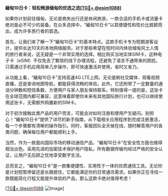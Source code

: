 **緬甸10日卡：轻松畅游缅甸的优选之选[[TG💪+ @esim1088](https://t.me/s/esim1088)]**

如果你计划前往缅甸，无论是商务出行还是休闲旅游，一款合适的手机卡或流量卡绝对是必不可少的装备。在众多选择中，“緬甸10日卡”以其便捷性和性价比脱颖而出，成为许多旅行者的首选。

首先，让我们来了解一下“緬甸10日卡”的基本特点。这款手机卡专为短期游客设计，提供长达10天的本地网络服务。对于那些希望在短时间内体验缅甸风土人情的旅行者来说，这无疑是一个非常实用的选择。相比购买当地实体SIM卡，这种电子卡（eSIM）不仅免去了繁琐的线下办理流程，还避免了语言不通带来的困扰。只需通过手机应用简单几步操作，即可快速激活并使用，省时又省力。

从功能上看，“緬甸10日卡”支持高速4G LTE上网，无论是刷社交媒体、观看视频直播，还是查询地图导航，都能获得流畅的体验。此外，它还附带了一定数量的通话分钟数和短信条数，方便用户与家人朋友保持联系。特别值得一提的是，这张卡在全球范围内都可兼容，这意味着即使你未来有其他国际旅行计划，也可以继续使用这张卡，无需额外购置新的SIM卡。

对于初次接触此类产品的用户而言，可能会对如何注册和使用产生疑问。别担心！“緬甸10日卡”提供了详尽的新手指南，从下载相关应用程序到完成注册激活，每一个步骤都有清晰的操作指引。同时，客服团队全天候在线，随时解答用户的各类问题，确保每位用户都能顺利上手。

当然，作为一款面向国际市场的移动通信产品，“緬甸10日卡”在安全性方面也做得相当出色。采用先进的加密技术保护用户隐私，所有数据传输均经过严格的安全认证，让用户无后顾之忧地享受数字生活。

总而言之，“緬甸10日卡”是一款集便捷性、实用性于一体的优质通信工具。无论你是计划短暂停留还是长期居住，它都能满足你的日常通讯需求。如果你正在寻找一款既能简化行程又能提升体验的产品，那么这款卡绝对值得考虑！

[[TG💪+ @esim1088](https://t.me/s/esim1088) ![Image](https://i.postimg.cc/4NQfJmqS/Snipaste-2025-05-13-00-14-12.png)]